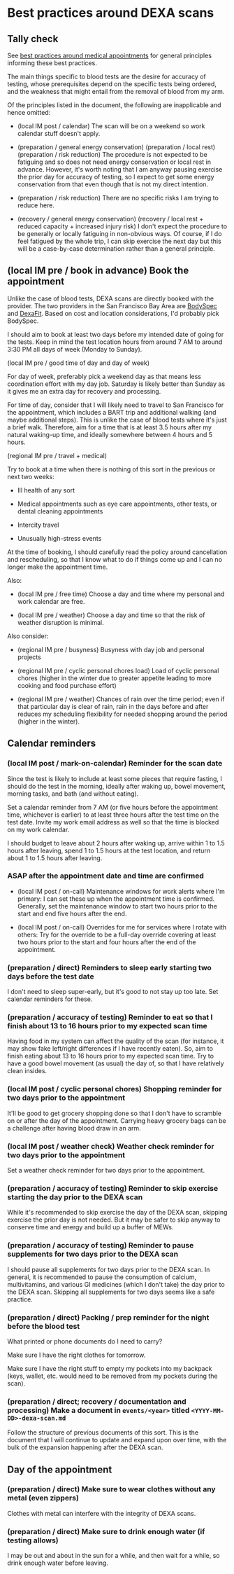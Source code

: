 # Best practices around DEXA scans

## Tally check

See [best practices around medical
appointments](best-practices-around-medical-appointments.md) for
general principles informing these best practices.

The main things specific to blood tests are the desire for accuracy of
testing, whose prerequisites depend on the specific tests being
ordered, and the weakness that might entail from the removal of blood
from my arm.

Of the principles listed in the document, the following are
inapplicable and hence omitted:

* (local IM post / calendar) The scan will be on a weekend so work
  calendar stuff doesn't apply.

* (preparation / general energy conservation)
  (preparation / local rest)
  (preparation / risk reduction)
  The procedure is not expected to be fatiguing and so does not
  need energy conservation or local rest in advance. However, it's
  worth noting that I am anyway pausing exercise the prior day for
  accuracy of testing, so I expect to get some energy conservation
  from that even though that is not my direct intention.

* (preparation / risk reduction) There are no specific risks I am
  trying to reduce here.

* (recovery / general energy conservation)
  (recovery / local rest + reduced capacity + increased injury risk)
  I don't expect the procedure to be generally or locally fatiguing in
  non-obvious ways. Of course, if I do feel fatigued by the whole
  trip, I can skip exercise the next day but this will be a
  case-by-case determination rather than a general principle.
  

## (local IM pre / book in advance) Book the appointment

Unlike the case of blood tests, DEXA scans are directly booked with
the provider. The two providers in the San Francisco Bay Area are
[BodySpec](https://www.bodyspec.com/) and
[DexaFit](https://www.dexafit.com/). Based on cost and location
considerations, I'd probably pick BodySpec.

I should aim to book at least two days before my intended date of
going for the tests. Keep in mind the test location hours from around
7 AM to around 3:30 PM all days of week (Monday to Sunday).

(local IM pre / good time of day and day of week)

For day of week, preferably pick a weekend day as that means less
coordination effort with my day job. Saturday is likely better than
Sunday as it gives me an extra day for recovery and processing.

For time of day, consider that I will likely need to travel to San
Francisco for the appointment, which includes a BART trip and
additional walking (and maybe additional steps). This is unlike the
case of blood tests where it's just a brief walk. Therefore, aim for a
time that is at least 3.5 hours after my natural waking-up time, and
ideally somewhere between 4 hours and 5 hours.

(regional IM pre / travel + medical)

Try to book at a time when there is nothing of this sort in the
previous or next two weeks:

* Ill health of any sort

* Medical appointments such as eye care appointments, other tests, or
  dental cleaning appointments

* Intercity travel

* Unusually high-stress events

At the time of booking, I should carefully read the policy around
cancellation and rescheduling, so that I know what to do if things
come up and I can no longer make the appointment time.

Also:

* (local IM pre / free time) Choose a day and time where my personal
  and work calendar are free.

* (local IM pre / weather) Choose a day and time so that the risk of
  weather disruption is minimal.

Also consider:

* (regional IM pre / busyness) Busyness with day job and personal projects

* (regional IM pre / cyclic personal chores load) Load of cyclic
  personal chores (higher in the winter due to greater appetite
  leading to more cooking and food purchase effort)

* (regional IM pre / weather) Chances of rain over the time period;
  even if that particular day is clear of rain, rain in the days
  before and after reduces my scheduling flexibility for needed
  shopping around the period (higher in the winter).

## Calendar reminders

### (local IM post / mark-on-calendar) Reminder for the scan date

Since the test is likely to include at least some pieces that require
fasting, I should do the test in the morning, ideally after waking up,
bowel movement, morning tasks, and bath (and without eating).

Set a calendar reminder from 7 AM (or five hours before the
appointment time, whichever is earlier) to at least three hours after
the test time on the test date. Invite my work email address as well
so that the time is blocked on my work calendar.

I should budget to leave about 2 hours after waking up, arrive within
1 to 1.5 hours after leaving, spend 1 to 1.5 hours at the test
location, and return about 1 to 1.5 hours after leaving.

### ASAP after the appointment date and time are confirmed

* (local IM post / on-call) Maintenance windows for work alerts where
  I'm primary: I can set these up when the appointment time is
  confirmed. Generally, set the maintenance window to start two hours
  prior to the start and end five hours after the end.

* (local IM post / on-call) Overrides for me for services where I
  rotate with others: Try for the override to be a full-day override
  covering at least two hours prior to the start and four hours after
  the end of the appointment.

### (preparation / direct) Reminders to sleep early starting two days before the test date

I don't need to sleep super-early, but it's good to not stay up too
late. Set calendar reminders for these.

### (preparation / accuracy of testing) Reminder to eat so that I finish about 13 to 16 hours prior to my expected scan time

Having food in my system can affect the quality of the scan (for
instance, it may show fake left/right differences if I have recently
eaten). So, aim to finish eating about 13 to 16 hours prior to my
expected scan time. Try to have a good bowel movement (as usual) the
day of, so that I have relatively clean insides.

### (local IM post / cyclic personal chores) Shopping reminder for two days prior to the appointment

It'll be good to get grocery shopping done so that I don't have to
scramble on or after the day of the appointment. Carrying heavy
grocery bags can be a challenge after having blood draw in an arm.

### (local IM post / weather check) Weather check reminder for two days prior to the appointment

Set a weather check reminder for two days prior to the appointment.

### (preparation / accuracy of testing) Reminder to skip exercise starting the day prior to the DEXA scan

While it's recommended to skip exercise the day of the DEXA scan,
skipping exercise the prior day is not needed. But it may be safer to
skip anyway to conserve time and energy and build up a buffer of MEWs.

### (preparation / accuracy of testing) Reminder to pause supplements for two days prior to the DEXA scan

I should pause all supplements for two days prior to the DEXA scan. In
general, it is recommended to pause the consumption of calcium,
multivitamins, and various GI medicines (which I don't take) the day
prior to the DEXA scan. Skipping all supplements for two days seems
like a safe practice.

### (preparation / direct) Packing / prep reminder for the night before the blood test

What printed or phone documents do I need to carry?

Make sure I have the right clothes for tomorrow.

Make sure I have the right stuff to empty my pockets into my backpack
(keys, wallet, etc. would need to be removed from my pockets during
the scan).

### (preparation / direct; recovery / documentation and processing) Make a document in `events/<year>` titled `<YYYY-MM-DD>-dexa-scan.md`

Follow the structure of previous documents of this sort. This is the
document that I will continue to update and expand upon over time,
with the bulk of the expansion happening after the DEXA scan.

## Day of the appointment

### (preparation / direct) Make sure to wear clothes without any metal (even zippers)

Clothes with metal can interfere with the integrity of DEXA scans.

### (preparation / direct) Make sure to drink enough water (if testing allows)

I may be out and about in the sun for a while, and then wait for a
while, so drink enough water before leaving.
